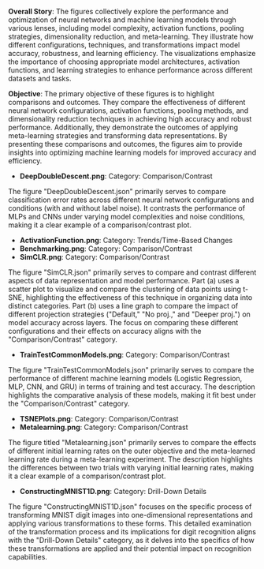 **Overall Story**: The figures collectively explore the performance and optimization of neural networks and machine learning models through various lenses, including model complexity, activation functions, pooling strategies, dimensionality reduction, and meta-learning. They illustrate how different configurations, techniques, and transformations impact model accuracy, robustness, and learning efficiency. The visualizations emphasize the importance of choosing appropriate model architectures, activation functions, and learning strategies to enhance performance across different datasets and tasks.

**Objective**: The primary objective of these figures is to highlight comparisons and outcomes. They compare the effectiveness of different neural network configurations, activation functions, pooling methods, and dimensionality reduction techniques in achieving high accuracy and robust performance. Additionally, they demonstrate the outcomes of applying meta-learning strategies and transforming data representations. By presenting these comparisons and outcomes, the figures aim to provide insights into optimizing machine learning models for improved accuracy and efficiency.

- **DeepDoubleDescent.png**: Category: Comparison/Contrast

The figure "DeepDoubleDescent.json" primarily serves to compare classification error rates across different neural network configurations and conditions (with and without label noise). It contrasts the performance of MLPs and CNNs under varying model complexities and noise conditions, making it a clear example of a comparison/contrast plot.
- **ActivationFunction.png**: Category: Trends/Time-Based Changes
- **Benchmarking.png**: Category: Comparison/Contrast
- **SimCLR.png**: Category: Comparison/Contrast  

The figure "SimCLR.json" primarily serves to compare and contrast different aspects of data representation and model performance. Part (a) uses a scatter plot to visualize and compare the clustering of data points using t-SNE, highlighting the effectiveness of this technique in organizing data into distinct categories. Part (b) uses a line graph to compare the impact of different projection strategies ("Default," "No proj.," and "Deeper proj.") on model accuracy across layers. The focus on comparing these different configurations and their effects on accuracy aligns with the "Comparison/Contrast" category.
- **TrainTestCommonModels.png**: Category: Comparison/Contrast

The figure "TrainTestCommonModels.json" primarily serves to compare the performance of different machine learning models (Logistic Regression, MLP, CNN, and GRU) in terms of training and test accuracy. The description highlights the comparative analysis of these models, making it fit best under the "Comparison/Contrast" category.
- **TSNEPlots.png**: Category: Comparison/Contrast
- **Metalearning.png**: Category: Comparison/Contrast

The figure titled "Metalearning.json" primarily serves to compare the effects of different initial learning rates on the outer objective and the meta-learned learning rate during a meta-learning experiment. The description highlights the differences between two trials with varying initial learning rates, making it a clear example of a comparison/contrast plot.
- **ConstructingMNIST1D.png**: Category: Drill-Down Details

The figure "ConstructingMNIST1D.json" focuses on the specific process of transforming MNIST digit images into one-dimensional representations and applying various transformations to these forms. This detailed examination of the transformation process and its implications for digit recognition aligns with the "Drill-Down Details" category, as it delves into the specifics of how these transformations are applied and their potential impact on recognition capabilities.